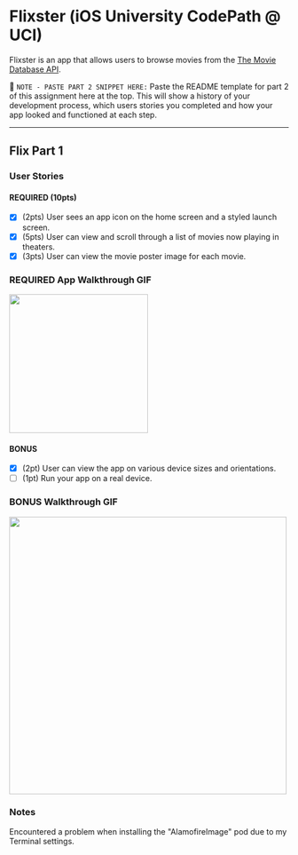 # Flixster (iOS University CodePath @ UCI)
Flixster is an app that allows users to browse movies from the [The Movie Database API](http://docs.themoviedb.apiary.io/#).

📝 `NOTE - PASTE PART 2 SNIPPET HERE:` Paste the README template for part 2 of this assignment here at the top. This will show a history of your development process, which users stories you completed and how your app looked and functioned at each step.

---

## Flix Part 1

### User Stories

#### REQUIRED (10pts)
- [x] (2pts) User sees an app icon on the home screen and a styled launch screen.
- [x] (5pts) User can view and scroll through a list of movies now playing in theaters.
- [x] (3pts) User can view the movie poster image for each movie.

### REQUIRED App Walkthrough GIF
<img src="http://g.recordit.co/szGGn432yc.gif" width=250><br>

#### BONUS
- [x] (2pt) User can view the app on various device sizes and orientations.
- [ ] (1pt) Run your app on a real device.

### BONUS Walkthrough GIF
<img src="http://g.recordit.co/2cnB9W5wYM.gif" width=500><br>

### Notes
Encountered a problem when installing the "AlamofireImage" pod due to my Terminal settings.
